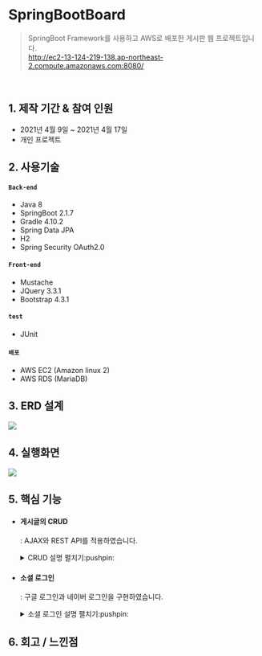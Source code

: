 # SpringBootBoard
> SpringBoot Framework를 사용하고 AWS로 배포한 게시판 웹 프로젝트입니다.   
http://ec2-13-124-219-138.ap-northeast-2.compute.amazonaws.com:8080/

<br>

## 1. 제작 기간 & 참여 인원
+ 2021년 4월 9일 ~ 2021년 4월 17일
+ 개인 프로젝트

## 2. 사용기술

#### `Back-end`
+ Java 8
+ SpringBoot 2.1.7
+ Gradle 4.10.2
+ Spring Data JPA
+ H2
+ Spring Security OAuth2.0

#### `Front-end`
+ Mustache
+ JQuery 3.3.1
+ Bootstrap 4.3.1

#### `test`
+ JUnit

#### `배포`
+ AWS EC2 (Amazon linux 2)
+ AWS RDS (MariaDB)

## 3. ERD 설계
<img src="https://user-images.githubusercontent.com/70243735/115181276-7e935480-a112-11eb-8cf6-217f7a6e571e.png">

## 4. 실행화면

<img src="https://user-images.githubusercontent.com/70243735/115190105-7d6a2380-a122-11eb-9127-83b03b066aa9.gif">

## 5. 핵심 기능

+ #### 게시글의 CRUD   
  : AJAX와 REST API를 적용하였습니다.   
  <details>
  <summary> CRUD 설명 펼치기:pushpin: </summary>

  **[ 기본 구조 ]**
  <img src = "https://user-images.githubusercontent.com/70243735/115184883-b5b93400-a119-11eb-92d5-101d381bde84.png">
  
  **[ 상세 구조 ]**
  <img src = "https://user-images.githubusercontent.com/70243735/115185384-b30b0e80-a11a-11eb-9fdc-93e4612944f7.png">
  
  + **RestApiController**    
  : 데이터를 반환하는 [RestController](./demo/src/main/java/com/example/demo/web/PostsApiController.java)를 사용하였고, view단의 JQuery의 [ajax](./demo/src/main/resources/static/js/app/index.js)로 데이터를 주고 받습니다.
  
  + **PostsRepository**   
  : JpaRepository를 상속 받아 CRUD 관련 메소드를 제공받습니다.
  
  + **DTO**   
    (1) PostsListResponseDto   
    (2) PostsResponseDto   
    (3) PostSaveRequestDto   
    (4) PostUpdateRequestDto   
      : Posts domain과 흡사하지만, Posts는 데이터 베이스와 맞닿는 핵심클래스입니다.   
        화면변경은 자주 일어나게되는데 이를 위해서 Entity 클래스를 변경할 수는 없으니 DTO를 따로 만들었습니다.

  </details>
  
+ #### 소셜 로그인
  : 구글 로그인과 네이버 로그인을 구현하였습니다.

  <details>
  <summary> 소셜 로그인 설명 펼치기:pushpin: </summary>
  
  **[ 기본 구조 ]**
  <img src ="https://user-images.githubusercontent.com/70243735/115184883-b5b93400-a119-11eb-92d5-101d381bde84.png">
  
  **[ 상세 구조 ]**
  <img src ="https://user-images.githubusercontent.com/70243735/115185038-0466ce00-a11a-11eb-99da-039c96d588de.png">

    + **CustomOAuth2UserService**    
      : OAuth2UserService를 구현하여 소셜 로그인 이후 가져온 사용자의 정보를 기반으로 가입, 정보수정, 세션 저장 등의 추가적인 기능을 수행합니다.    
      : 로그인 성공시 세션에 SessionUser를 저장합니다.

    + **IndexController**   
      : 세션에서 저장해둔 SessionUser를 가져옵니다.

    + **PostsRepository**   
      : JpaRepository를 상속 받아 save(), findByEmail()을 제공받습니다.

    + **DTO**   
      (1) SessionUser
        : User를 세션에 저장하기위해 User를 직렬화하는 클래스   
      (2) OAuthAttributes
        : OAuth2User의 사용자 정보를 담는 클래스
  </details>

## 6. 회고 / 느낀점

